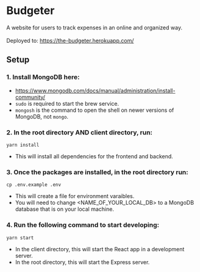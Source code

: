 # Budgeter
A website for users to track expenses in an online and organized way. \
\
Deployed to: https://the-budgeter.herokuapp.com/

## Setup

### 1. Install MongoDB here: 
- https://www.mongodb.com/docs/manual/administration/install-community/ 
- `sudo` is required to start the brew service.
- `mongosh` is the command to open the shell on newer versions of MongoDB, not `mongo`.

### 2. In the root directory AND client directory, run:

`yarn install` 
- This will install all dependencies for the frontend and backend.

### 3. Once the packages are installed, in the root directory run:

`cp .env.example .env` 
- This will create a file for environment varaibles. 
- You will need to change <NAME_OF_YOUR_LOCAL_DB> to a MongoDB database that is on your local machine.

### 4. Run the following command to start developing:

`yarn start`
- In the client directory, this will start the React app in a development server.
- In the root directory, this will start the Express server.
